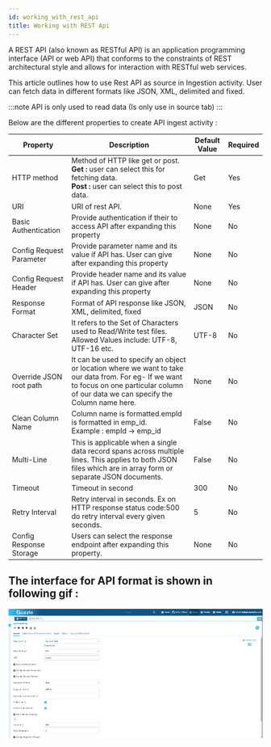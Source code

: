 ```yaml
---
id: working_with_rest_api
title: Working with REST Api
---
```


A REST API (also known as RESTful API) is an application programming interface (API or web API) that conforms to the constraints of REST architectural style and allows for interaction with RESTful web services.

This article outlines how to use Rest API as source in Ingestion activity. User can fetch data in different formats like JSON, XML, delimited and fixed.

:::note 
API is only used to read data (Is only use in source tab)
:::

Below are the different properties to create API ingest activity :

|Property|Description|Default Value|Required|
|--- |--- |--- |--- |
|HTTP method|Method of HTTP like get or post.<br/> **Get :** user can select this for fetching data.<br/> **Post :** user can select this to post data.|Get|Yes|
|URI|URI of rest API.|None|Yes|
|Basic Authentication|Provide authentication if their to access API after expanding this property|None|No|
|Config Request Parameter|Provide parameter name and its value if API has. User can give after expanding this property|None|No|
|Config Request Header|Provide header name and its value if API has. User can give after expanding this property|None|No|
|Response Format|Format of API response like JSON, XML, delimited, fixed|JSON|No|
|Character Set|It refers to the Set of Characters used to Read/Write test files. Allowed Values include: UTF-8, UTF-16 etc.|UTF-8|No|
|Override JSON root path|It can be used to specify an object or location where we want to take our data from. For eg- If we want to focus on one particular column of our data we can specify the Column name here.|None|No|
|Clean Column Name|Column name is formatted.empId is formatted in emp_id.<br/> Example : empId -> emp_id|False|No|
|Multi-Line|This is applicable when a single data record spans across multiple lines. This applies to both JSON files which are in array form or separate JSON documents.|False|No|
|Timeout|Timeout in second|300|No|
|Retry Interval|Retry interval in seconds. Ex on HTTP response status code:500 do retry interval every given seconds.|5|No|
|Config Response Storage|Users can select the response endpoint after expanding this property.|None|No|


## The interface for API format is shown in following gif :

![image alt text](/img/docs/how-to-guides/ingest_data/rest_1.gif)

